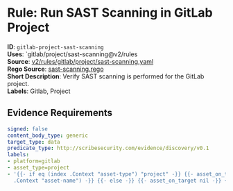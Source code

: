# Rule: Run SAST Scanning in GitLab Project

**ID**: `gitlab-project-sast-scanning`  
**Uses**: `gitlab/project/sast-scanning@v2/rules  
**Source**: [v2/rules/gitlab/project/sast-scanning.yaml](https://github.com/scribe-public/sample-policies/v2/rules/gitlab/project/sast-scanning.yaml)  
**Rego Source**: [sast-scanning.rego](https://github.com/scribe-public/sample-policies/v2/rules/gitlab/project/sast-scanning.rego)  
**Short Description**: Verify SAST scanning is performed for the GitLab project.  
**Labels**: Gitlab, Project

## Evidence Requirements

```yaml
signed: false
content_body_type: generic
target_type: data
predicate_type: http://scribesecurity.com/evidence/discovery/v0.1
labels:
- platform=gitlab
- asset_type=project
- '{{- if eq (index .Context "asset-type") "project" -}} {{- asset_on_target (index
  .Context "asset-name") -}} {{- else -}} {{- asset_on_target nil -}} {{- end -}}'
```
